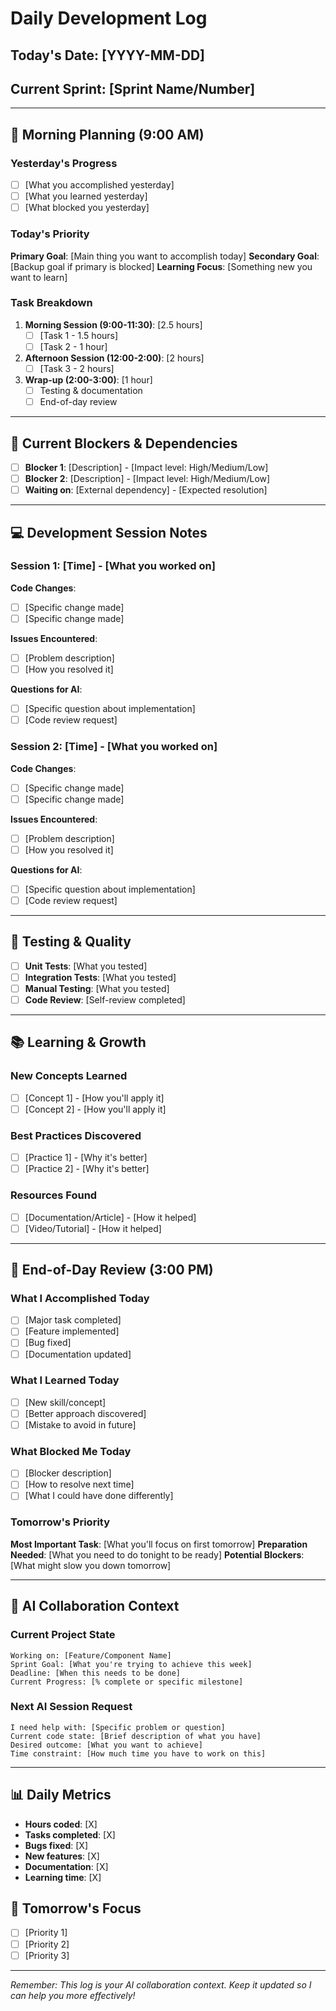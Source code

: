 # Daily Development Log

## Today's Date: [YYYY-MM-DD]
## Current Sprint: [Sprint Name/Number]

---

## 🌅 Morning Planning (9:00 AM)

### Yesterday's Progress
- [ ] [What you accomplished yesterday]
- [ ] [What you learned yesterday]
- [ ] [What blocked you yesterday]

### Today's Priority
**Primary Goal**: [Main thing you want to accomplish today]
**Secondary Goal**: [Backup goal if primary is blocked]
**Learning Focus**: [Something new you want to learn]

### Task Breakdown
1. **Morning Session (9:00-11:30)**: [2.5 hours]
   - [ ] [Task 1 - 1.5 hours]
   - [ ] [Task 2 - 1 hour]

2. **Afternoon Session (12:00-2:00)**: [2 hours]
   - [ ] [Task 3 - 2 hours]

3. **Wrap-up (2:00-3:00)**: [1 hour]
   - [ ] Testing & documentation
   - [ ] End-of-day review

---

## 🚧 Current Blockers & Dependencies
- [ ] **Blocker 1**: [Description] - [Impact level: High/Medium/Low]
- [ ] **Blocker 2**: [Description] - [Impact level: High/Medium/Low]
- [ ] **Waiting on**: [External dependency] - [Expected resolution]

---

## 💻 Development Session Notes

### Session 1: [Time] - [What you worked on]
**Code Changes**:
- [ ] [Specific change made]
- [ ] [Specific change made]

**Issues Encountered**:
- [ ] [Problem description]
- [ ] [How you resolved it]

**Questions for AI**:
- [ ] [Specific question about implementation]
- [ ] [Code review request]

### Session 2: [Time] - [What you worked on]
**Code Changes**:
- [ ] [Specific change made]
- [ ] [Specific change made]

**Issues Encountered**:
- [ ] [Problem description]
- [ ] [How you resolved it]

**Questions for AI**:
- [ ] [Specific question about implementation]
- [ ] [Code review request]

---

## 🧪 Testing & Quality
- [ ] **Unit Tests**: [What you tested]
- [ ] **Integration Tests**: [What you tested]
- [ ] **Manual Testing**: [What you tested]
- [ ] **Code Review**: [Self-review completed]

---

## 📚 Learning & Growth
### New Concepts Learned
- [ ] [Concept 1] - [How you'll apply it]
- [ ] [Concept 2] - [How you'll apply it]

### Best Practices Discovered
- [ ] [Practice 1] - [Why it's better]
- [ ] [Practice 2] - [Why it's better]

### Resources Found
- [ ] [Documentation/Article] - [How it helped]
- [ ] [Video/Tutorial] - [How it helped]

---

## 🌆 End-of-Day Review (3:00 PM)

### What I Accomplished Today
- [ ] [Major task completed]
- [ ] [Feature implemented]
- [ ] [Bug fixed]
- [ ] [Documentation updated]

### What I Learned Today
- [ ] [New skill/concept]
- [ ] [Better approach discovered]
- [ ] [Mistake to avoid in future]

### What Blocked Me Today
- [ ] [Blocker description]
- [ ] [How to resolve next time]
- [ ] [What I could have done differently]

### Tomorrow's Priority
**Most Important Task**: [What you'll focus on first tomorrow]
**Preparation Needed**: [What you need to do tonight to be ready]
**Potential Blockers**: [What might slow you down tomorrow]

---

## 🔄 AI Collaboration Context

### Current Project State
```
Working on: [Feature/Component Name]
Sprint Goal: [What you're trying to achieve this week]
Deadline: [When this needs to be done]
Current Progress: [% complete or specific milestone]
```

### Next AI Session Request
```
I need help with: [Specific problem or question]
Current code state: [Brief description of what you have]
Desired outcome: [What you want to achieve]
Time constraint: [How much time you have to work on this]
```

---

## 📊 Daily Metrics
- **Hours coded**: [X]
- **Tasks completed**: [X]
- **Bugs fixed**: [X]
- **New features**: [X]
- **Documentation**: [X]
- **Learning time**: [X]

## 🎯 Tomorrow's Focus
- [ ] [Priority 1]
- [ ] [Priority 2]
- [ ] [Priority 3]

---

*Remember: This log is your AI collaboration context. Keep it updated so I can help you more effectively!*
